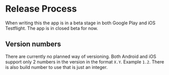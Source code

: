 #  Release Process
When writing this the app is in a beta stage in both Google Play and iOS Testflight. The app is in closed beta for now.

## Version numbers
There are currently no planned way of versioning. Both Android and iOS support only 2 numbers in the version in the format `X.Y`. Example `1.2`. There is also build number to use that is just an integer.

